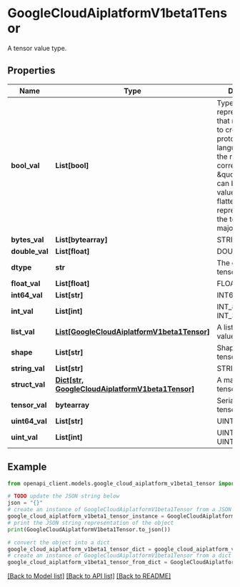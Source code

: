 # GoogleCloudAiplatformV1beta1Tensor

A tensor value type.

## Properties

Name | Type | Description | Notes
------------ | ------------- | ------------- | -------------
**bool_val** | **List[bool]** | Type specific representations that make it easy to create tensor protos in all languages. Only the representation corresponding to \&quot;dtype\&quot; can be set. The values hold the flattened representation of the tensor in row major order. BOOL | [optional] 
**bytes_val** | **List[bytearray]** | STRING | [optional] 
**double_val** | **List[float]** | DOUBLE | [optional] 
**dtype** | **str** | The data type of tensor. | [optional] 
**float_val** | **List[float]** | FLOAT | [optional] 
**int64_val** | **List[str]** | INT64 | [optional] 
**int_val** | **List[int]** | INT_8 INT_16 INT_32 | [optional] 
**list_val** | [**List[GoogleCloudAiplatformV1beta1Tensor]**](GoogleCloudAiplatformV1beta1Tensor.md) | A list of tensor values. | [optional] 
**shape** | **List[str]** | Shape of the tensor. | [optional] 
**string_val** | **List[str]** | STRING | [optional] 
**struct_val** | [**Dict[str, GoogleCloudAiplatformV1beta1Tensor]**](GoogleCloudAiplatformV1beta1Tensor.md) | A map of string to tensor. | [optional] 
**tensor_val** | **bytearray** | Serialized raw tensor content. | [optional] 
**uint64_val** | **List[str]** | UINT64 | [optional] 
**uint_val** | **List[int]** | UINT8 UINT16 UINT32 | [optional] 

## Example

```python
from openapi_client.models.google_cloud_aiplatform_v1beta1_tensor import GoogleCloudAiplatformV1beta1Tensor

# TODO update the JSON string below
json = "{}"
# create an instance of GoogleCloudAiplatformV1beta1Tensor from a JSON string
google_cloud_aiplatform_v1beta1_tensor_instance = GoogleCloudAiplatformV1beta1Tensor.from_json(json)
# print the JSON string representation of the object
print(GoogleCloudAiplatformV1beta1Tensor.to_json())

# convert the object into a dict
google_cloud_aiplatform_v1beta1_tensor_dict = google_cloud_aiplatform_v1beta1_tensor_instance.to_dict()
# create an instance of GoogleCloudAiplatformV1beta1Tensor from a dict
google_cloud_aiplatform_v1beta1_tensor_from_dict = GoogleCloudAiplatformV1beta1Tensor.from_dict(google_cloud_aiplatform_v1beta1_tensor_dict)
```
[[Back to Model list]](../README.md#documentation-for-models) [[Back to API list]](../README.md#documentation-for-api-endpoints) [[Back to README]](../README.md)


